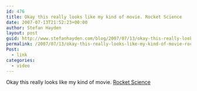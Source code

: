 ```yaml
---
id: 476
title: Okay this really looks like my kind of movie. Rocket Science
date: 2007-07-13T21:52:23+00:00
author: Stefan Hayden
layout: post
guid: http://www.stefanhayden.com/blog/2007/07/13/okay-this-really-looks-like-my-kind-of-movie-rocket-science/
permalink: /2007/07/13/okay-this-really-looks-like-my-kind-of-movie-rocket-science/
Post:
  - link
categories:
  - video
---
```

Okay this really looks like my kind of movie. <a href="http://www.apple.com/trailers/picturehouse/rocketscience/trailer1/">Rocket Science</a>